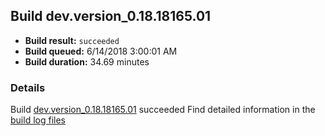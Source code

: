 ## Build dev.version_0.18.18165.01
- **Build result:** `succeeded`
- **Build queued:** 6/14/2018 3:00:01 AM
- **Build duration:** 34.69 minutes
### Details
Build [dev.version_0.18.18165.01](https://winappstudio.visualstudio.com/web/build.aspx?pcguid=a4ef43be-68ce-4195-a619-079b4d9834c2&builduri=vstfs%3a%2f%2f%2fBuild%2fBuild%2f25874) succeeded
Find detailed information in the [build log files](https://uwpctdiags.blob.core.windows.net/buildlogs/dev.version_0.18.18165.01_logs.zip)
